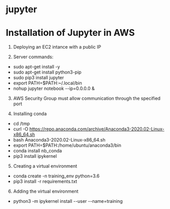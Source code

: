 # jupyter
Installation of Jupyter in AWS
====

1. Deploying an EC2 intance with a public IP

2. Server commands:
* sudo apt-get install -y
* sudo apt-get install python3-pip
* sudo pip3 install jupyter
* export PATH=$PATH:~/.local/bin
* nohup jupyter notebook --ip=0.0.0.0 &

3. AWS Security Group must allow communication through the specified port

4. Installing conda
* cd /tmp
* curl -O https://repo.anaconda.com/archive/Anaconda3-2020.02-Linux-x86_64.sh
* bash Anaconda3-2020.02-Linux-x86_64.sh
* export PATH=$PATH:/home/ubuntu/anaconda3/bin
* conda install nb_conda
* pip3 install ipykernel

5. Creating a virtual environment
* conda create -n training_env python=3.6
* pip3 install -r requirements.txt

6. Adding the virtual environment
* python3 -m ipykernel install --user --name=training



